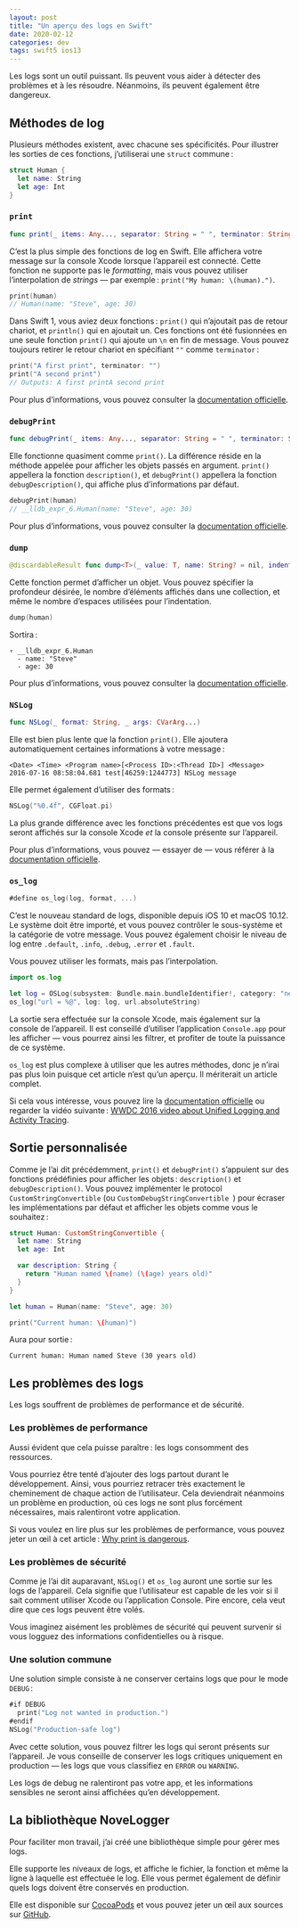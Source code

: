 ```yaml
---
layout: post
title: "Un aperçu des logs en Swift"
date: 2020-02-12
categories: dev
tags: swift5 ios13
---
```


Les logs sont un outil puissant. Ils peuvent vous aider à détecter des problèmes et à les résoudre. Néanmoins, ils peuvent également être dangereux.


## Méthodes de log

Plusieurs méthodes existent, avec chacune ses spécificités.
Pour illustrer les sorties de ces fonctions, j’utiliserai une `struct` commune :
``` swift
struct Human {
  let name: String
  let age: Int
}
```


### `print`

``` swift
func print(_ items: Any..., separator: String = " ", terminator: String = "\n")
```
C’est la plus simple des fonctions de log en Swift. Elle affichera votre message sur la console Xcode lorsque l’appareil est connecté.
Cette fonction ne supporte pas le _formatting_, mais vous pouvez utiliser l’interpolation de _strings_ — par exemple : `print("My human: \(human).")`.

``` swift
print(human)
// Human(name: "Steve", age: 30)
```

Dans Swift 1, vous aviez deux fonctions : `print()` qui n’ajoutait pas de retour chariot, et `println()` qui en ajoutait un.
Ces fonctions ont été fusionnées en une seule fonction `print()` qui ajoute un `\n` en fin de message. Vous pouvez toujours retirer le retour chariot en spécifiant `""` comme `terminator` :
``` swift
print("A first print", terminator: "")
print("A second print")
// Outputs: A first printA second print
```

Pour plus d’informations, vous pouvez consulter la [documentation officielle](https://developer.apple.com/documentation/swift/1541053-print).

### `debugPrint`
``` swift
func debugPrint(_ items: Any..., separator: String = " ", terminator: String = "\n")
```
Elle fonctionne quasiment comme `print()`. La différence réside en la méthode appelée pour afficher les objets passés en argument. `print()` appellera la fonction `description()`, et `debugPrint()` appellera la fonction `debugDescription()`, qui affiche plus d’informations par défaut.

``` swift
debugPrint(human)
// __lldb_expr_6.Human(name: "Steve", age: 30)
```

Pour plus d’informations, vous pouvez consulter la [documentation officielle](https://developer.apple.com/documentation/swift/1541053-print).

### `dump`
``` swift
@discardableResult func dump<T>(_ value: T, name: String? = nil, indent: Int = 0, maxDepth: Int = .max, maxItems: Int = .max) -> T
```
Cette fonction permet d’afficher un objet. Vous pouvez spécifier la profondeur désirée, le nombre d’éléments affichés dans une collection, et même le nombre d’espaces utilisées pour l’indentation.

``` swift
dump(human)
```
Sortira :
```
▿ __lldb_expr_6.Human
  - name: "Steve"
  - age: 30
```

Pour plus d’informations, vous pouvez consulter la [documentation officielle](https://developer.apple.com/documentation/swift/1541053-print).

### `NSLog`
``` swift
func NSLog(_ format: String, _ args: CVarArg...)
```
Elle est bien plus lente que la fonction `print()`.
Elle ajoutera automatiquement certaines informations à votre message : 
```
<Date> <Time> <Program name>[<Process ID>:<Thread ID>] <Message>
2016-07-16 08:58:04.681 test[46259:1244773] NSLog message
```
Elle permet également d’utiliser des formats :
``` swift
NSLog("%0.4f", CGFloat.pi)
```

La plus grande différence avec les fonctions précédentes est que vos logs seront affichés sur la console Xcode _et_ la console présente sur l’appareil.

Pour plus d’informations, vous pouvez — essayer de — vous référer à la [documentation officielle](https://developer.apple.com/documentation/foundation/1409759-nslog).

### `os_log`

``` swift
#define os_log(log, format, ...)
```

C’est le nouveau standard de logs, disponible depuis iOS 10 et macOS 10.12.
Le système doit être importé, et vous pouvez contrôler le sous-système et la catégorie de votre message. Vous pouvez également choisir le niveau de log entre `.default`, `.info`, `.debug`, `.error` et `.fault`.

Vous pouvez utiliser les formats, mais pas l’interpolation.

``` swift
import os.log

let log = OSLog(subsystem: Bundle.main.bundleIdentifier!, category: "network")
os_log("url = %@", log: log, url.absoluteString)
```

La sortie sera effectuée sur la console Xcode, mais également sur la console de l’appareil. Il est conseillé d’utiliser l’application `Console.app` pour les afficher — vous pourrez ainsi les filtrer, et profiter de toute la puissance de ce système.

`os_log` est plus complexe à utiliser que les autres méthodes, donc je n’irai pas plus loin puisque cet article n’est qu’un aperçu. Il mériterait un article complet.

Si cela vous intéresse, vous pouvez lire la [documentation officielle](https://developer.apple.com/documentation/os/os_log?language=occ) ou regarder la vidéo suivante : [WWDC 2016 video about Unified Logging and Activity Tracing](https://developer.apple.com/videos/play/wwdc2016/721/).


## Sortie personnalisée

Comme je l’ai dit précédemment, `print()` et `debugPrint()` s’appuient sur des fonctions prédéfinies pour afficher les objets : `description()` et `debugDescription()`.
Vous pouvez implémenter le protocol `CustomStringConvertible` (ou `CustomDebugStringConvertible `) pour écraser les implémentations par défaut et afficher les objets comme vous le souhaitez :

``` swift
struct Human: CustomStringConvertible {
  let name: String
  let age: Int

  var description: String {
    return "Human named \(name) (\(age) years old)"
  }
}

let human = Human(name: "Steve", age: 30)

print("Current human: \(human)")
```

Aura pour sortie :

```
Current human: Human named Steve (30 years old)
```


## Les problèmes des logs

Les logs souffrent de problèmes de performance et de sécurité.


### Les problèmes de performance

Aussi évident que cela puisse paraître : les logs consomment des ressources.

Vous pourriez être tenté d’ajouter des logs partout durant le développement. Ainsi, vous pourriez retracer très exactement le cheminement de chaque action de l’utilisateur.
Cela deviendrait néanmoins un problème en production, où ces logs ne sont plus forcément nécessaires, mais ralentiront votre application.

Si vous voulez en lire plus sur les problèmes de performance, vous pouvez jeter un œil à cet article : [Why print is dangerous](https://medium.com/ios-os-x-development/swift-log-devil-or-why-println-is-dangerous-46390453353d).


### Les problèmes de sécurité

Comme je l’ai dit auparavant, `NSLog()` et `os_log` auront une sortie sur les logs de l’appareil. Cela signifie que l’utilisateur est capable de les voir si il sait comment utiliser Xcode ou l’application Console. Pire encore, cela veut dire que ces logs peuvent être volés.

Vous imaginez aisément les problèmes de sécurité qui peuvent survenir si vous logguez des informations confidentielles ou à risque.


### Une solution commune

Une solution simple consiste à ne conserver certains logs que pour le mode `DEBUG` :

``` swift
#if DEBUG
  print("Log not wanted in production.")
#endif
NSLog("Production-safe log")
```

Avec cette solution, vous pouvez filtrer les logs qui seront présents sur l’appareil. Je vous conseille de conserver les logs critiques uniquement en production — les logs que vous classifiez en `ERROR` ou `WARNING`.

Les logs de debug ne ralentiront pas votre app, et les informations sensibles ne seront ainsi affichées qu’en développement.


## La bibliothèque NoveLogger

Pour faciliter mon travail, j’ai créé une bibliothèque simple pour gérer mes logs.

Elle supporte les niveaux de logs, et affiche le fichier, la fonction et même la ligne à laquelle est effectuée le log. Elle vous permet également de définir quels logs doivent être conservés en production.

Elle est disponible sur [CocoaPods](https://cocoapods.org/pods/NoveLogger) et vous pouvez jeter un œil aux sources sur [GitHub](https://github.com/sgigou/NoveLogger).